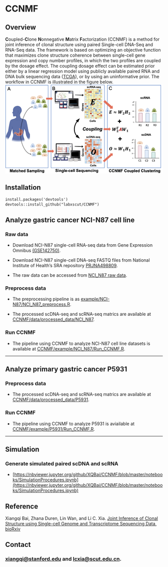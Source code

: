 # CCNMF

## Overview

**C**oupled-**C**lone **N**onnegative **M**atrix **F**actorization (CCNMF) is a method for joint inference of clonal structure using paired Single-cell DNA-Seq and RNA-Seq data. The framework is based on optimizing an objective function that maximizes clone structure coherence between single-cell gene expression and copy number profiles, in which the two profiles are coupled by the dosage effect. The coupling dosage effect can be estimated prior either by a linear regression model using publicly available paired RNA and DNA bulk sequencing data ([TCGA](https://www.cancer.gov/about-nci/organization/ccg/research/structural-genomics/tcga)), or by using an uninformative prior. The workflow in CCNMF is illustrated in the figure below.
![](https://github.com/XQBai/CCNMF/blob/master/image/CCNMF_flowchart.png)

## Installation

```
install.packages('devtools')
devtools::install_github("labxscut/CCNMF")
```

## Analyze gastric cancer NCI-N87 cell line
### Raw data

* Download NCI-N87 single-cell RNA-seq data from Gene Expression Omnibus [(GSE142750)](https://www.ncbi.nlm.nih.gov/geo/query/acc.cgi?acc=GSM4238683).

* Download NCI-N87 single-cell DNA-seq FASTQ files from National Institute of Health’s SRA repository [PRJNA498809](https://www.ncbi.nlm.nih.gov/sra/SRX4943580[accn]).  

* The raw data can be accessed from [NCI_N87 raw data](https://github.com/labxscut/CCNMF/releases/tag/raw_data). 

### Preprocess data 
* The preprocessing pipeline is as [example/NCI-N87/NCI_N87_preprocess.R](https://github.com/labxscut/CCNMF/blob/main/example/NCI-N87/NCI_N87_preprocess.R).

* The processed scDNA-seq and scRNA-seq matrics are available at [CCNMF/data/processed_data/NCI_N87](https://github.com/labxscut/CCNMF/tree/main/data/processed_data/NCI_N87).

### Run CCNMF
* The pipeline using CCNMF to analyze NCI-N87 cell line datasets is available at [CCNMF/example/NCI_N87/Run_CCNMF.R](https://github.com/labxscut/CCNMF/blob/main/example/NCI-N87/run_CCNMF.R).

*** 

## Analyze primary gastric cancer P5931

### Preprocess data

* The processed scDNA-seq and scRNA-seq matrics are available at [CCNMF/data/processed_data/P5931](https://github.com/labxscut/CCNMF/tree/main/data/processed_data/P5931).

### Run CCNMF
* The pipeline using CCNMF to analyze P5931 is aviailable at [CCNMF/example/P5931/Run_CCNMF.R](https://github.com/labxscut/CCNMF/blob/main/example/P5931/run_CCNMF.R).

*** 

## Simulation
### Generate simulated paired scDNA and scRNA

* [https://nbviewer.jupyter.org/github/XQBai/CCNMF/blob/master/notebooks/SimulationProcedures.ipynb](https://nbviewer.jupyter.org/github/XQBai/CCNMF/blob/master/notebooks/SimulationProcedures.ipynb)

<!-- 
### Run CCNMF analysis on simulated data
* [https://nbviewer.jupyter.org/github/XQBai/CCNMF/blob/master/notebooks/CCNMF_analyze_simulated_data.ipynb](https://nbviewer.jupyter.org/github/XQBai/CCNMF/blob/master/notebooks/CCNMF_analyze_simulated_data.ipynb)
-->

<!-- 
### An example of CCNMF analysis of real paired scRNA and scDNA data from a cell mixture:

[https://nbviewer.jupyter.org/github/XQBai/CCNMF/blob/master/notebooks/Real_data_analysis.ipynb](https://nbviewer.jupyter.org/github/XQBai/CCNMF/blob/master/notebooks/Real_data_analysis.ipynb)
-->

## Reference
Xiangqi Bai, Zhana Duren, Lin Wan, and Li C. Xia. [Joint Inference of Clonal Structure using Single-cell Genome and Transcriptome Sequencing Data, bioRxiv](https://www.biorxiv.org/content/10.1101/2020.02.04.934455v2)

<!--## License-->
<!--[MIT](https://github.com/XQBai/CCNMF/blob/master/LICENSE)-->
## Contact
### xiangqi@stanford.edu and lcxia@scut.edu.cn.
